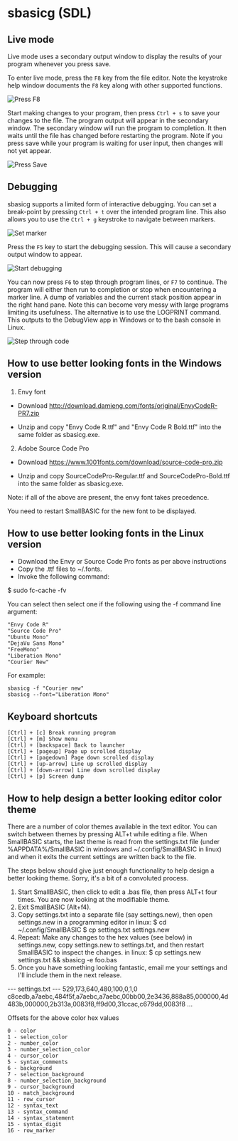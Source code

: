 # sbasicg (SDL)

## Live mode

Live mode uses a secondary output window to display the results of your program whenever you press save.

To enter live mode, press the `F8` key from the file editor. Note the keystroke help window documents the `F8` key along with other supported functions.

![](/images/press_f8.png "Press F8")

Start making changes to your program, then press `Ctrl + s` to save your changes to the file. The program output will appear in the secondary window. The secondary window will run the program to completion. It then waits until the file has changed before restarting the program. Note if you press save while your program is waiting for user input, then changes will not yet appear.

![](/images/press_save.png "Press Save")

## Debugging

sbasicg supports a limited form of interactive debugging. You can set a break-point by pressing `Ctrl + t` over the intended program line.  This also allows you to use the `Ctrl + g` keystroke to navigate between markers.

![](/images/control_t.png "Set marker")

Press the `F5` key to start the debugging session. This will cause a secondary output window to appear.

![](/images/debug.png "Start debugging")

You can now press `F6` to step through program lines, or `F7` to continue. The program will either then run to completion or stop when encountering a marker line. A dump of variables and the current stack position appear in the right hand pane. Note this can become very messy with large programs limiting its usefulness. The alternative is to use the LOGPRINT command. This outputs to the DebugView app in Windows or to the bash console in Linux.

![](/images/press_f6.png "Step through code")

## How to use better looking fonts in the Windows version

1. Envy font

- Download <http://download.damieng.com/fonts/original/EnvyCodeR-PR7.zip>

- Unzip and copy "Envy Code R.ttf" and "Envy Code R Bold.ttf"
  into the same folder as sbasicg.exe.

2. Adobe Source Code Pro

- Download https://www.1001fonts.com/download/source-code-pro.zip

- Unzip and copy SourceCodePro-Regular.ttf and SourceCodePro-Bold.ttf
  into the same folder as sbasicg.exe.

Note: if all of the above are present, the envy font takes precedence.

You need to restart SmallBASIC for the new font to be displayed.

## How to use better looking fonts in the Linux version

- Download the Envy or Source Code Pro fonts as per above instructions
- Copy the .ttf files to ~/.fonts.
- Invoke the following command:

$ sudo fc-cache -fv

You can select then select one if the following using the -f command line argument:

```
"Envy Code R"
"Source Code Pro"
"Ubuntu Mono"
"DejaVu Sans Mono"
"FreeMono"
"Liberation Mono"
"Courier New"
```

For example:

```
sbasicg -f "Courier new"
sbasicg --font="Liberation Mono"
```

## Keyboard shortcuts

```
[Ctrl] + [c] Break running program
[Ctrl] + [m] Show menu
[Ctrl] + [backspace] Back to launcher
[Ctrl] + [pageup] Page up scrolled display
[Ctrl] + [pagedown] Page down scrolled display
[Ctrl] + [up-arrow] Line up scrolled display
[Ctrl] + [down-arrow] Line down scrolled display
[Ctrl] + [p] Screen dump
```

## How to help design a better looking editor color theme

There are a number of color themes available in the text editor. You can switch between themes by pressing ALT+t while editing a file. When SmallBASIC starts, the last theme is read from the settings.txt file (under %APPDATA%/SmallBASIC in windows and ~/.config/SmallBASIC in linux) and when it exits the current settings are written back to the file.

The steps below should give just enough functionality to help design a better looking theme. Sorry, it's a bit of a convoluted process.

1. Start SmallBASIC, then click to edit a .bas file, then press ALT+t four times. You are now looking at the modifiable theme.
2. Exit SmallBASIC (Alt+f4).
3. Copy settings.txt into a separate file (say settings.new), then open settings.new in a programming editor
in linux:
$ cd ~/.config/SmallBASIC
$ cp settings.txt settings.new
4. Repeat: Make any changes to the hex values (see below) in settings.new, copy settings.new to settings.txt, and then restart SmallBASIC to inspect the changes.
in linux:
$ cp settings.new settings.txt && sbasicg -e foo.bas
5. Once you have something looking fantastic, email me your settings and I'll include them in the next release.

--- settings.txt ---
529,173,640,480,100,0,1,0
c8cedb,a7aebc,484f5f,a7aebc,a7aebc,00bb00,2e3436,888a85,000000,4d483b,000000,2b313a,0083f8,ff9d00,31ccac,c679dd,0083f8
...

Offsets for the above color hex values

```
0 - color
1 - selection_color
2 - number_color
3 - number_selection_color
4 - cursor_color
5 - syntax_comments
6 - background
7 - selection_background
8 - number_selection_background
9 - cursor_background
10 - match_background
11 - row_cursor
12 - syntax_text
13 - syntax_command
14 - syntax_statement
15 - syntax_digit
16 - row_marker
```
